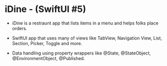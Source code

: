 
# iDine   - (SwiftUI #5)
- iDine is a restraunt app that lists items in a menu and helps folks place orders.

- SwiftUI app that uses many of views like TabView, Navigation View, List, Section, Picker, Toggle and more.

- Data handling using property wrappers like @State, @StateObject, @EnvironmentObject, @Published.



